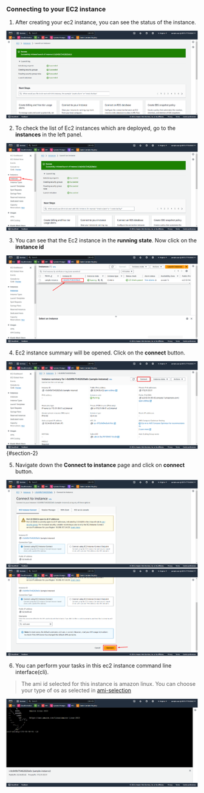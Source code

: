 ### Connecting to your EC2 instance

1. After creating your ec2 instance, you can see the status of the instance.

![](./Screenshot/instance_created.png)

2. To check the list of Ec2 instances which are deployed, go to the **instances** in the left panel.

![](./Screenshot/Screenshot_1.png)

3. You can see that the Ec2 instance in the **running state**. Now click on the **instance id** 

![](./Screenshot/Screenshot_2.png)

4. Ec2 instance summary will be opened. Click on the **connect** button.

![](./Screenshot/connect_to_instance.png){#section-2}

5. Navigate down the **Connect to instance** page and click on **connect** button.  

![](./Screenshot/Screenshot_3.png)
![](./Screenshot/Screenshot_4.png)

6. You can perform your tasks in this ec2 instance command line interface(cli). 

> The ami id selected for this instance is amazon linux. You can choose your type of os as selected in [ami-selection](#section-1)

![](./Screenshot/instance_cli.png)